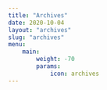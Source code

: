 ```yaml
---
title: "Archives"
date: 2020-10-04
layout: "archives"
slug: "archives"
menu:
    main:
        weight: -70
        params: 
            icon: archives
---
```

